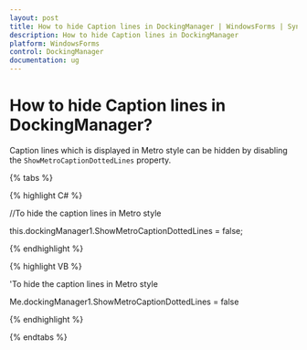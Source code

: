 ```yaml
---
layout: post
title: How to hide Caption lines in DockingManager | WindowsForms | Syncfusion
description: How to hide Caption lines in DockingManager
platform: WindowsForms
control: DockingManager
documentation: ug
---
```


# How to hide Caption lines in DockingManager?

Caption lines which is displayed in Metro style can be hidden by disabling the `ShowMetroCaptionDottedLines` property.


{% tabs %}

{% highlight C# %}

//To hide the caption lines in Metro style

this.dockingManager1.ShowMetroCaptionDottedLines = false;

{% endhighlight %}

{% highlight VB %}

'To hide the caption lines in Metro style

Me.dockingManager1.ShowMetroCaptionDottedLines = false

{% endhighlight %}

{% endtabs %}

